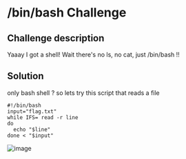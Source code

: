 # /bin/bash Challenge
## Challenge description
Yaaay I got a shell!
Wait there's no ls, no cat, just /bin/bash !!
## Solution
only  bash shell ? so lets try this script that reads a file
```
#!/bin/bash
input="flag.txt"
while IFS= read -r line
do
  echo "$line"
done < "$input"
```
![image](https://user-images.githubusercontent.com/60848443/124401535-e88ac580-dd21-11eb-8bab-3d28ac36004e.png)
